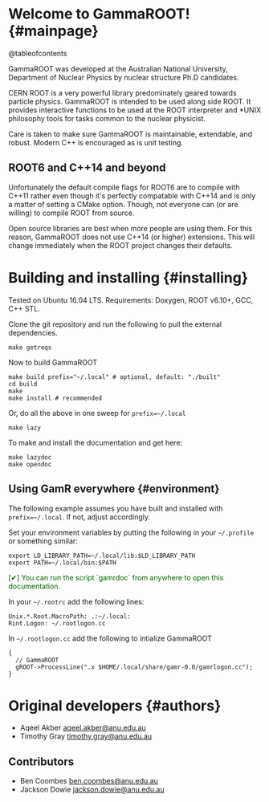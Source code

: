 # Welcome to GammaROOT! {#mainpage}

@tableofcontents

GammaROOT was developed at the Australian National University,
Department of Nuclear Physics by nuclear structure Ph.D candidates.

CERN ROOT is a very powerful library predominately geared towards
particle physics. GammaROOT is intended to be used along side ROOT. It
provides interactive functions to be used at the ROOT interpreter and
*UNIX philosophy tools for tasks common to the nuclear physicist.

Care is taken to make sure GammaROOT is maintainable, extendable, and
robust. Modern C++ is encouraged as is unit testing.

## ROOT6 and C++14 and beyond

Unfortunately the default compile flags for ROOT6 are to compile with
C++11 rather even though it's perfectly compatable with C++14 and is
only a matter of setting a CMake option. Though, not everyone can (or
are willing) to compile ROOT from source.

Open source libraries are best when more people are using them. For
this reason, GammaROOT does not use C++14 (or higher) extensions. This
will change immediately when the ROOT project changes their defaults.

# Building and installing {#installing}

Tested on Ubuntu 16.04 LTS. Requirements: Doxygen, ROOT v6.10+, GCC,
C++ STL.

Clone the git repository and run the following to pull the external
dependencies.
``` {.sh}
make getreqs 
```

Now to build GammaROOT
```{.sh}
make build prefix="~/.local" # optional, default: "./built"
cd build
make
make install # recommended
```

Or, do all the above in one sweep for `prefix=~/.local`
```{.sh}
make lazy
```

To make and install the documentation and get here:
```{.sh}
make lazydoc
make opendoc
```

## Using GamR everywhere {#environment}

The following example assumes you have built and installed with
`prefix=~/.local`. If not, adjust accordingly.

Set your environment variables by putting the following in your
`~/.profile` or something similar:

```{.cc}
export LD_LIBRARY_PATH=~/.local/lib:$LD_LIBRARY_PATH
export PATH=~/.local/bin:$PATH
```
<span style="color: darkgreen;">
[✔] You can run the script `gamrdoc` from anywhere to open this documentation.
</span>

In your `~/.rootrc` add the following lines:
```{.cc}
Unix.*.Root.MacroPath: .:~/.local:
Rint.Logon: ~/.rootlogon.cc
```

In `~/.rootlogon.cc` add the following to intialize GammaROOT

```{.cxx}
{
  // GammaROOT
  gROOT->ProcessLine(".x $HOME/.local/share/gamr-0.0/gamrlogon.cc");
}
```

# Original developers {#authors}
+ Aqeel Akber <aqeel.akber@anu.edu.au>
+ Timothy Gray <timothy.gray@anu.edu.au>

## Contributors
+ Ben Coombes <ben.coombes@anu.edu.au>
+ Jackson Dowie <jackson.dowie@anu.edu.au>

